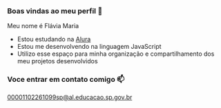 ### Boas vindas ao meu perfil 💙

Meu nome é Flávia Maria

- Estou estudando na [Alura](https://cursos.alura.com.br/dashboard) 
- Estou me desenvolvendo na linguagem JavaScript
- Utilizo esse espaço para minha organização e compartilhamento dos meu projetos desenvolvidos

### Voce entrar em contato comigo 📫

00001102261099sp@al.educacao.sp.gov.br 
